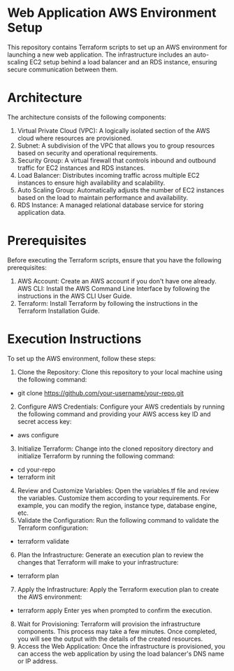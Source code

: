 
# Web Application AWS Environment Setup

This repository contains Terraform scripts to set up an AWS environment for launching a new web application. The infrastructure includes an auto-scaling EC2 setup behind a load balancer and an RDS instance, ensuring secure communication between them.

# Architecture

The architecture consists of the following components:
1. Virtual Private Cloud (VPC): A logically isolated section of the AWS cloud where resources are provisioned.
2. Subnet: A subdivision of the VPC that allows you to group resources based on security and operational requirements.
3. Security Group: A virtual firewall that controls inbound and outbound traffic for EC2 instances and RDS instances.
4. Load Balancer: Distributes incoming traffic across multiple EC2 instances to ensure high availability and scalability.
5. Auto Scaling Group: Automatically adjusts the number of EC2 instances based on the load to maintain performance and availability.
6. RDS Instance: A managed relational database service for storing application data.

# Prerequisites

Before executing the Terraform scripts, ensure that you have the following prerequisites:
1. AWS Account: Create an AWS account if you don't have one already.
AWS CLI: Install the AWS Command Line Interface by following the instructions in the AWS CLI User Guide.
2. Terraform: Install Terraform by following the instructions in the Terraform Installation Guide.

# Execution Instructions

To set up the AWS environment, follow these steps:
1. Clone the Repository: Clone this repository to your local machine using the following command:
- git clone https://github.com/your-username/your-repo.git

2. Configure AWS Credentials: Configure your AWS credentials by running the following command and providing your AWS access key ID and secret access key:
- aws configure

3. Initialize Terraform: Change into the cloned repository directory and initialize Terraform by running the following command:
- cd your-repo
- terraform init

4. Review and Customize Variables: Open the variables.tf file and review the variables. Customize them according to your requirements. For example, you can modify the region, instance type, database engine, etc.
5. Validate the Configuration: Run the following command to validate the Terraform configuration:
- terraform validate
6. Plan the Infrastructure: Generate an execution plan to review the changes that Terraform will make to your infrastructure:
- terraform plan 
7. Apply the Infrastructure: Apply the Terraform execution plan to create the AWS environment:
- terraform apply
Enter yes when prompted to confirm the execution.
8. Wait for Provisioning: Terraform will provision the infrastructure components. This process may take a few minutes. Once completed, you will see the output with the details of the created resources.
9. Access the Web Application: Once the infrastructure is provisioned, you can access the web application by using the load balancer's DNS name or IP address. 

